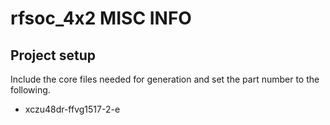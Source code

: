 # rfsoc_4x2 MISC INFO

## Project setup
Include the core files needed for generation and set the part number to the following.

- xczu48dr-ffvg1517-2-e
